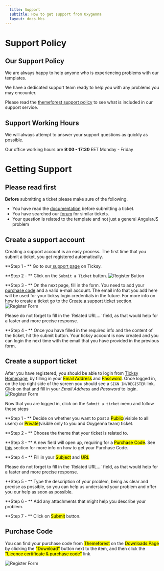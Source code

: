 ```yaml
---
  title: Support
  subtitle: How to get support from Oxygenna
  layout: docs.hbs
---
```


# Support Policy

## Our Support Policy

We are always happy to help anyone who is experiencing problems with our templates.

We have a dedicated support team ready to help you with any problems you may encounter.

Please read the [themeforest support policy](http://themeforest.net/page/item_support_policy) to see what is included in our support service.

## Support Working Hours

We will always attempt to answer your support questions as quickly as possible.

Our office working hours are **9:00 - 17:30** EET Monday - Friday

# Getting Support

## Please read first

**Before** submitting a ticket please make sure of the following.

- You have read the <a href="docs.html">documentation</a> before submitting a ticket.
- You have searched our <a target="_blank" href="https://oxygenna.ticksy.com/">forum</a> for similar tickets.
- Your question is related to the template and not just a general AngularJS problem

## Create a support account
Creating a support account is an easy process. The first time that you submit a ticket, you get registered automatically.

**Step 1 - ** Go to our<a href="https://oxygenna.ticksy.com/"> support page</a> on Ticksy.

**Step 2 - ** Click on the `Submit a Ticket` button.
<img src="assets/images/support/submit.png" alt="Register Button" class="img-responsive">

**Step 3 - ** On the next page, fill in the form. You need to add your <a href="support.html#purchase-code">purchase code</a> and a valid e-mail account. The email info that you add here will be used for your ticksy login credentials in the future. For more info on how to create a ticket go to the <a href="support.html#create-a-support-ticket">Create a support ticket</a> section.
<img src="assets/images/support/submit_form.png" alt="Register Form" class="img-responsive">
<div class="alert alert-info">
    Please do not forget to fill in the `Related URL...` field, as that would help for a faster and more precise response.
</div>

**Step 4 - ** Once you have filled in the required info and the content of the ticket, hit the submit button. Your ticksy account is now created and you can login the next time with the email that you have provided in the previous form.

## Create a support ticket
After you have registered, you should be able to login from <a href="https://oxygenna.ticksy.com/" target="_blank">Ticksy Homepage</a>, by filling in your <mark>Email Address</mark> and <mark>Password</mark>.
Once logged in, on the top right side of the screen you should see a ``SIGN IN/REGISTER`` link. Click on that and fill in your <i>Email Address</i> and <i>Password</i> to login.
<img src="assets/images/support/register_button.png" alt="Register Form" class="img-responsive">

Now that you are logged in, click on the `Submit a ticket` menu and follow these steps

**Step 1 - ** Decide on whether you want to post a <mark>Public</mark>(visible to all users) or <mark>Private</mark>(visible only to you and Oxygenna team) ticket.

**Step 2 - ** Choose the theme that your ticket is related to.

**Step 3 - ** A new field will open up, requiring for a <mark>Purchase Code</mark>. See  <a href="#purchase-code">this</a> section for more info on how to get your Purchase Code.

**Step 4 - ** Fill in your <mark>Subject</mark> and <mark>URL</mark>
<div class="alert alert-info">
    Please do not forget to fill in the `Related URL...` field, as that would help for a faster and more precise response.
</div>

**Step 5 - ** Type the description of your problem, being as clear and precise as possible, so you can help us understand your problem and offer you our help as soon as possible.

**Step 6 - ** Add any attachments that might help you describe your problem.

**Step 7 - ** Click on <mark>Submit</mark> button.

## Purchase Code

You can find your purchase code from <mark>Themeforest</mark> on the <mark>Downloads Page</mark> by clicking the <mark>"Download"</mark> button next to the item, and then click the <mark>"Licence certificate & purchase code"</mark> link.

<img src="assets/images/support/purchase_code.png" alt="Register Form" class="img-responsive">
